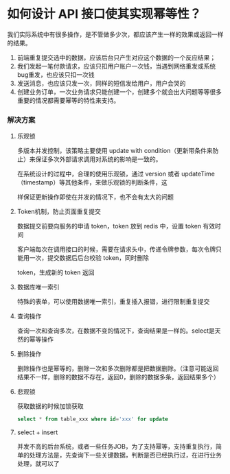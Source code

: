 # 如何设计 API 接口使其实现幂等性？

我们实际系统中有很多操作，是不管做多少次，都应该产生一样的效果或返回一样的结果。

1. 前端重复提交选中的数据，应该后台只产生对应这个数据的一个反应结果；
2. 我们发起一笔付款请求，应该只扣用户账户一次钱，当遇到网络重发或系统bug重发，也应该只扣一次钱
3. 发送消息，也应该只发一次，同样的短信发给用户，用户会哭的
4. 创建业务订单，一次业务请求只能创建一个，创建多个就会出大问题等等很多重要的情况都需要幂等的特性来支持。 

### 解决方案

1. 乐观锁

   多版本并发控制，该策略主要使用 update with condition（更新带条件来防止）来保证多次外部请求调用对系统的影响是一致的。

   在系统设计的过程中，合理的使用乐观锁，通过 version 或者 updateTime（timestamp）等其他条件，来做乐观锁的判断条件，这

   样保证更新操作即使在并发的情况下，也不会有太大的问题

2. Token机制，防止页面重复提交

   数据提交前要向服务的申请 token，token 放到 redis 中，设置 token 有效时间

   客户端每次在调用接口的时候，需要在请求头中，传递令牌参数，每次令牌只能用一次，提交数据后后台校验 token，同时删除

   token，生成新的 token 返回

3. 数据库唯一索引

   特殊的表单，可以使用数据唯一索引，重复插入报错，进行限制重复提交

4. 查询操作

   查询一次和查询多次，在数据不变的情况下，查询结果是一样的。select是天然的幂等操作

5. 删除操作

   删除操作也是幂等的，删除一次和多次删除都是把数据删除。（注意可能返回结果不一样，删除的数据不存在，返回0，删除的数据多条，返回结果多个）

6. 悲观锁

   获取数据的时候加锁获取

   ```sql
   select * from table_xxx where id='xxx' for update
   ```

7. select + insert

   并发不高的后台系统，或者一些任务JOB，为了支持幂等，支持重复执行，简单的处理方法是，先查询下一些关键数据，判断是否已经执行过，在进行业务处理，就可以了